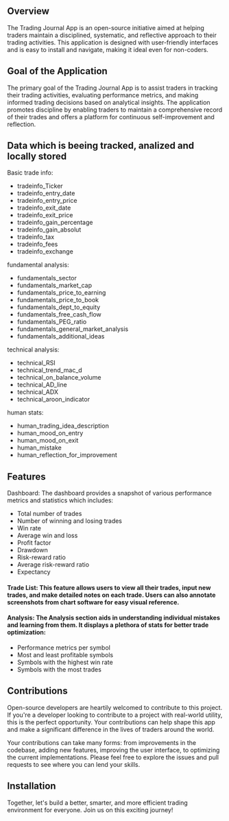 ## Overview
The Trading Journal App is an open-source initiative aimed at helping traders maintain a disciplined, systematic, and reflective approach to their trading activities. This application is designed with user-friendly interfaces and is easy to install and navigate, making it ideal even for non-coders.

## Goal of the Application
The primary goal of the Trading Journal App is to assist traders in tracking their trading activities, evaluating performance metrics, and making informed trading decisions based on analytical insights. The application promotes discipline by enabling traders to maintain a comprehensive record of their trades and offers a platform for continuous self-improvement and reflection.

## Data which is beeing tracked, analized and locally stored

Basic trade info:
* tradeinfo_Ticker
* tradeinfo_entry_date
* tradeinfo_entry_price
* tradeinfo_exit_date
* tradeinfo_exit_price
* tradeinfo_gain_percentage
* tradeinfo_gain_absolut
* tradeinfo_tax
* tradeinfo_fees
* tradeinfo_exchange

fundamental analysis:
* fundamentals_sector
* fundamentals_market_cap
* fundamentals_price_to_earning
* fundamentals_price_to_book
* fundamentals_dept_to_equity
* fundamentals_free_cash_flow
* fundamentals_PEG_ratio
* fundamentals_general_market_analysis
* fundamentals_additional_ideas

technical analysis:
* technical_RSI
* technical_trend_mac_d
* technical_on_balance_volume
* technical_AD_line
* technical_ADX
* technical_aroon_indicator

human stats:
* human_trading_idea_description
* human_mood_on_entry
* human_mood_on_exit
* human_mistake
* human_reflection_for_improvement

## Features
Dashboard: The dashboard provides a snapshot of various performance metrics and statistics which includes:

* Total number of trades
* Number of winning and losing trades
* Win rate
* Average win and loss
* Profit factor
* Drawdown
* Risk-reward ratio
* Average risk-reward ratio
* Expectancy

#### Trade List: This feature allows users to view all their trades, input new trades, and make detailed notes on each trade. Users can also annotate screenshots from chart software for easy visual reference.

#### Analysis: The Analysis section aids in understanding individual mistakes and learning from them. It displays a plethora of stats for better trade optimization:

* Performance metrics per symbol
* Most and least profitable symbols
* Symbols with the highest win rate
* Symbols with the most trades 

## Contributions
Open-source developers are heartily welcomed to contribute to this project. If you're a developer looking to contribute to a project with real-world utility, this is the perfect opportunity. Your contributions can help shape this app and make a significant difference in the lives of traders around the world.

Your contributions can take many forms: from improvements in the codebase, adding new features, improving the user interface, to optimizing the current implementations. Please feel free to explore the issues and pull requests to see where you can lend your skills.


## Installation

Together, let's build a better, smarter, and more efficient trading environment for everyone. Join us on this exciting journey!